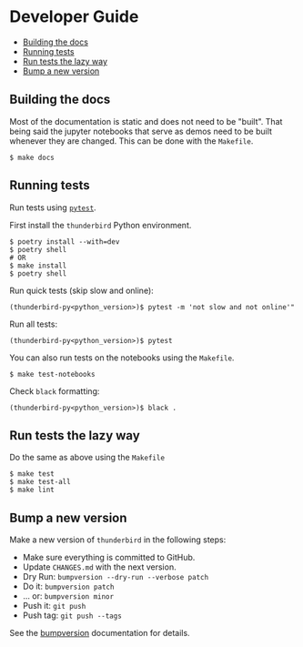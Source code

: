 # Developer Guide
- [Building the docs](#building-the-docs)
- [Running tests](#running-tests)
- [Run tests the lazy way](#run-tests-the-lazy-way)
- [Bump a new version](#bump-a-new-version)

## Building the docs
Most of the documentation is static and does not need to be "built". That being said the jupyter notebooks that serve as demos need to be built whenever they are changed. This can be done with the `Makefile`.

```
$ make docs
```

## Running tests
Run tests using [`pytest`](https://docs.pytest.org/en/latest/).

First install the `thunderbird` Python environment.
```
$ poetry install --with=dev
$ poetry shell
# OR
$ make install
$ poetry shell
```

Run quick tests (skip slow and online):
```
(thunderbird-py<python_version>)$ pytest -m 'not slow and not online'"
```
Run all tests:
```
(thunderbird-py<python_version>)$ pytest
```

You can also run tests on the notebooks using the `Makefile`.
```
$ make test-notebooks
```

Check `black` formatting:
```
(thunderbird-py<python_version>)$ black .
```

## Run tests the lazy way
Do the same as above using the `Makefile`
```
$ make test
$ make test-all
$ make lint
```

## Bump a new version
Make a new version of `thunderbird` in the following steps:

* Make sure everything is committed to GitHub.
* Update `CHANGES.md` with the next version.
* Dry Run: `bumpversion --dry-run --verbose patch`
* Do it: `bumpversion patch`
* ... or: `bumpversion minor`
* Push it: `git push`
* Push tag: `git push --tags`

See the [bumpversion](https://pypi.org/project/bumpversion/) documentation for details.
